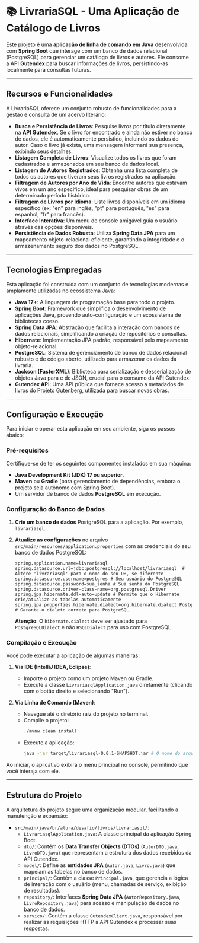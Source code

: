 
# 📚 LivrariaSQL - Uma Aplicação de Catálogo de Livros

Este projeto é uma **aplicação de linha de comando em Java** desenvolvida com **Spring Boot** que interage com um banco de dados relacional (PostgreSQL) para gerenciar um catálogo de livros e autores. Ele consome a API **Gutendex** para buscar informações de livros, persistindo-as localmente para consultas futuras.

---

## Recursos e Funcionalidades

A LivrariaSQL oferece um conjunto robusto de funcionalidades para a gestão e consulta de um acervo literário:

* **Busca e Persistência de Livros**: Pesquise livros por título diretamente na **API Gutendex**. Se o livro for encontrado e ainda não estiver no banco de dados, ele é automaticamente persistido, incluindo os dados do autor. Caso o livro já exista, uma mensagem informará sua presença, exibindo seus detalhes.
* **Listagem Completa de Livros**: Visualize todos os livros que foram cadastrados e armazenados em seu banco de dados local.
* **Listagem de Autores Registrados**: Obtenha uma lista completa de todos os autores que tiveram seus livros registrados na aplicação.
* **Filtragem de Autores por Ano de Vida**: Encontre autores que estavam vivos em um ano específico, ideal para pesquisar obras de um determinado período histórico.
* **Filtragem de Livros por Idioma**: Liste livros disponíveis em um idioma específico (ex: "en" para inglês, "pt" para português, "es" para espanhol, "fr" para francês).
* **Interface Interativa**: Um menu de console amigável guia o usuário através das opções disponíveis.
* **Persistência de Dados Robusta**: Utiliza **Spring Data JPA** para um mapeamento objeto-relacional eficiente, garantindo a integridade e o armazenamento seguro dos dados no PostgreSQL.

---

## Tecnologias Empregadas

Esta aplicação foi construída com um conjunto de tecnologias modernas e amplamente utilizadas no ecossistema Java:

* **Java 17+**: A linguagem de programação base para todo o projeto.
* **Spring Boot**: Framework que simplifica o desenvolvimento de aplicações Java, provendo auto-configuração e um ecossistema de bibliotecas coeso.
* **Spring Data JPA**: Abstração que facilita a interação com bancos de dados relacionais, simplificando a criação de repositórios e consultas.
* **Hibernate**: Implementação JPA padrão, responsável pelo mapeamento objeto-relacional.
* **PostgreSQL**: Sistema de gerenciamento de banco de dados relacional robusto e de código aberto, utilizado para armazenar os dados da livraria.
* **Jackson (FasterXML)**: Biblioteca para serialização e desserialização de objetos Java para e de JSON, crucial para o consumo da API Gutendex.
* **Gutendex API**: Uma API pública que fornece acesso a metadados de livros do Projeto Gutenberg, utilizada para buscar novas obras.

---

## Configuração e Execução

Para iniciar e operar esta aplicação em seu ambiente, siga os passos abaixo:

### Pré-requisitos

Certifique-se de ter os seguintes componentes instalados em sua máquina:

* **Java Development Kit (JDK) 17 ou superior**.
* **Maven** ou **Gradle** (para gerenciamento de dependências, embora o projeto seja autônomo com Spring Boot).
* Um servidor de banco de dados **PostgreSQL** em execução.

### Configuração do Banco de Dados

1.  **Crie um banco de dados** PostgreSQL para a aplicação. Por exemplo, `livrariasql`.
2.  **Atualize as configurações** no arquivo `src/main/resources/application.properties` com as credenciais do seu banco de dados PostgreSQL:

    ```properties
    spring.application.name=livrariasql
    spring.datasource.url=jdbc:postgresql://localhost/livrariasql  # Altere 'livrariasql' para o nome do seu DB, se diferente
    spring.datasource.username=postgres # Seu usuário do PostgreSQL
    spring.datasource.password=sua_senha # Sua senha do PostgreSQL
    spring.datasource.driver-class-name=org.postgresql.Driver
    spring.jpa.hibernate.ddl-auto=update # Permite que o Hibernate crie/atualize as tabelas automaticamente
    spring.jpa.properties.hibernate.dialect=org.hibernate.dialect.PostgreSQLDialect # Garante o dialeto correto para PostgreSQL
    ```
    **Atenção**: O `hibernate.dialect` deve ser ajustado para `PostgreSQLDialect` e não `HSQLDialect` para uso com PostgreSQL.

### Compilação e Execução

Você pode executar a aplicação de algumas maneiras:

1.  **Via IDE (IntelliJ IDEA, Eclipse)**:
    * Importe o projeto como um projeto Maven ou Gradle.
    * Execute a classe `LivrariasqlApplication.java` diretamente (clicando com o botão direito e selecionando "Run").

2.  **Via Linha de Comando (Maven)**:
    * Navegue até o diretório raiz do projeto no terminal.
    * Compile o projeto:
        ```bash
        ./mvnw clean install
        ```
    * Execute a aplicação:
        ```bash
        java -jar target/livrariasql-0.0.1-SNAPSHOT.jar # O nome do arquivo JAR pode variar ligeiramente
        ```

Ao iniciar, o aplicativo exibirá o menu principal no console, permitindo que você interaja com ele.

---

## Estrutura do Projeto

A arquitetura do projeto segue uma organização modular, facilitando a manutenção e expansão:

* `src/main/java/br/alura/desafio/livros/livrariasql/`:
    * `LivrariasqlApplication.java`: A classe principal da aplicação Spring Boot.
    * `dto/`: Contém os **Data Transfer Objects (DTOs)** (`AutorDTO.java`, `LivroDTO.java`) que representam a estrutura dos dados recebidos da API Gutendex.
    * `model/`: Define as **entidades JPA** (`Autor.java`, `Livro.java`) que mapeiam as tabelas no banco de dados.
    * `principal/`: Contém a classe `Principal.java`, que gerencia a lógica de interação com o usuário (menu, chamadas de serviço, exibição de resultados).
    * `repository/`: Interfaces **Spring Data JPA** (`AutorRepository.java`, `LivroRepository.java`) para acesso e manipulação de dados no banco de dados.
    * `servico/`: Contém a classe `GutendexClient.java`, responsável por realizar as requisições HTTP à API Gutendex e processar suas respostas.

---
